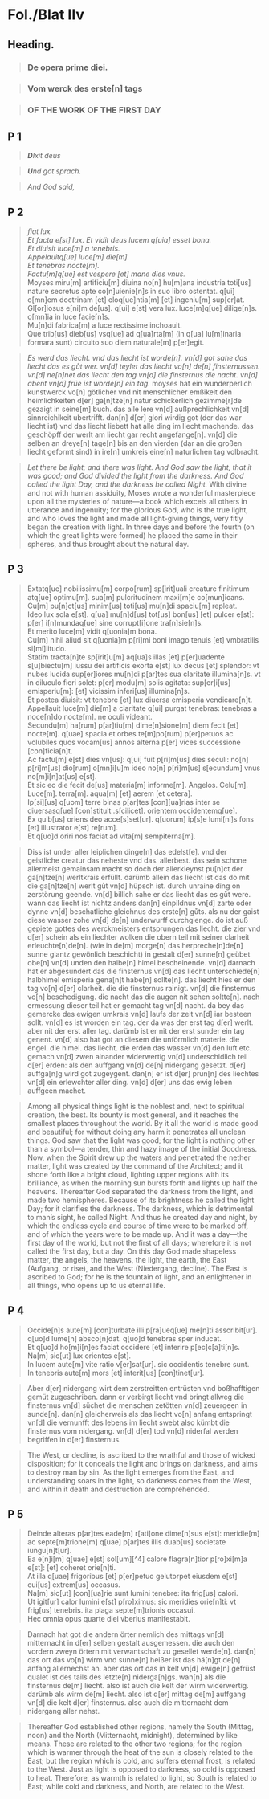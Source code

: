 # Fol./Blat IIv

## Heading.

>### De opera prime diei.

>### Vom werck des erste[n] tags

>### OF THE WORK OF THE FIRST DAY  


## P 1


>***D**Ixit deus*

>***U**nd got sprach.* 

>*And God said,*


## P 2

>*fiat lux.  
Et facta e[st] lux.
Et vidit deus lucem q[uia] esset bona.  
Et diuisit luce[m] a tenebris.  
Appelauitq[ue] luce[m] die[m].  
Et tenebras nocte[m].  
Factu[m]q[ue] est vespere [et] mane dies vnus.*  
Moyses miru[m] artificiu[m] diuina no[n] hu[m]ana industria toti[us] nature secretus apte co[n]uienie[n]s in suo libro ostentat. q[ui] o[mn]em doctrinam [et] eloq[ue]ntia[m] [et] ingeniu[m] sup[er]at.  
Gl[or]iosus e[ni]m de[us]. q[ui] e[st] vera lux. luce[m]q[ue] dilige[n]s. o[mn]ia in luce facie[n]s.  
Mu[n]di fabrica[m] a luce rectissime inchoauit.  
Que trib[us] dieb[us] vsq[ue] ad q[ua]rta[m] (in q[ua] lu[m]inaria formara sunt) circuito suo diem naturale[m] p[er]egit.  


>*Es werd das liecht. vnd das liecht ist worde[n]. vn[d] got sahe das liecht das es gůt wer. vn[d] teylet das liecht vo[n] de[n] finsternussen. vn[d] ne[n]net das liecht den tag vn[d] die finsternus die nacht. vn[d] abent vn[d] früe ist worde[n] ein tag.* moyses hat ein wunderperlich kunstwerck vo[n] götlicher vnd nit menschlicher emßikeit den heimlichkeiten d[er] ga[n]tze[n] natur schickerlich gezimme[r]de gezaigt in seine[m] buch. das alle lere vn[d] außprechlichkeit vn[d] sinnreichikeit ubertrifft. dan[n] d[er] glori wirdig got (der das war liecht ist) vnd das liecht liebett hat alle ding im liecht machende. das geschöpff der werlt am liecht gar recht angefange[n]. vn[d] die selben an dreye[n] tage[n] bis an den vierden (dar an die großen liecht geformt sind) in ire[n] umkreis eine[n] naturlichen tag volbracht. 

>*Let there be light; and there was light. And God saw the light, that it was good; and God divided the light from the darkness. And God called the light Day, and the darkness he called Night.* With divine and not with human assiduity, Moses wrote a wonderful masterpiece upon all the mysteries of nature—a book which excels all others in utterance and ingenuity; for the glorious God, who is the true light, and who loves the light and made all light-giving things, very fitly began the creation with light. In three days and before the fourth (on which the great lights were formed) he placed the same in their spheres, and thus brought about the natural day.

## P 3

>Extatq[ue] nobilissimu[m] corpo[rum] sp[irit]uali creature finitimum atq[ue] optimu[m]. sua[m] pulcritudinem maxi[m]e co[mun]icans.  
Cu[m] pu[n]ct[us] minim[us] toti[us] mu[n]di spaciu[m] repleat.  
Ideo lux sola e[st]. q[ua] mu[n]d[us] tot[us] bon[us] [et] pulcer e[st]: p[er] i[n]mundaq[ue] sine corrupt[i]one tra[n]sie[n]s.  
Et merito luce[m] vidit q[uonia]m bona.  
Cu[m] nihil aliud sit q[uonia]m p[ri]mi boni imago tenuis [et] vmbratilis si[mi]litudo.  
Statim tracta[n]te sp[irit]u[m] aq[ua]s illas [et] p[er]uadente s[u]biectu[m] iussu dei artificis exorta e[st] lux decus [et] splendor: vt nubes lucida sup[er]iores mu[n]di p[ar]tes sua claritate illumina[n]s. vt in diluculo fieri solet: p[er] modu[m] solis agitata: sup[er]i[us] emisperiu[m]: [et] vicissim inferi[us] illumina[n]s.  
Et postea diuisit: vt tenebre [et] lux diuersa emisperia vendicare[n]t.  
Appellauit luce[m] die[m] a claritate q[ui] purgat tenebras: tenebras a noce[n]do nocte[m]. ne oculi videant.  
Secundu[m] ha[rum] p[ar]tiu[m] dime[n]sione[m] diem fecit [et] nocte[m]. q[uae] spacia et orbes te[m]po[rum] p[er]petuos ac volubiles quos vocam[us] annos alterna p[er] vices successione [con]ficia[n]t.  
Ac factu[m] e[st] dies vn[us]: q[ui] fuit p[ri]m[us] dies seculi: no[n] p[ri]m[us] dio[rum] o[mn]i[u]m ideo no[n] p[ri]m[us] s[ecundum] vnus no[m]i[n]at[us] e[st].  
Et sic eo die fecit de[us] materia[m] informe[m]. Angelos. Celu[m]. Luce[m]. terra[m]. aqua[m] [et] aerem [et cetera].  
Ip[si][us] q[uom] terre binas p[ar]tes [con][ua]rias inter se diuersasq[ue] [con]stituit .s[cilicet]. orientem occidentemq[ue].  
Ex quib[us] oriens deo acce[s]set[ur]. q[uorum] ip[s]e lumi[ni]s fons [et] illustrator e[st] re[rum].  
Et q[uo]d oriri nos faciat ad vita[m] sempiterna[m].

>Diss ist under aller leiplichen dinge[n] das edelst[e]. vnd der geistliche creatur das neheste vnd das. allerbest. das sein schone allermeist gemainsam macht so doch der allerkleynst pu[n]ct der ga[n]tze[n] werltkrais erfüllt. darümb allein das liecht ist das do mit die ga[n]tze[n] werlt gůt vn[d] hüpsch ist. durch unraine ding on zerstörung geende. vn[d] billich sahe er das liecht das es gůt were. wann das liecht ist nichtz anders dan[n] einpildnus vn[d] zarte oder dynne vn[d] beschatliche gleichnus des erste[n] gůts. als nu der gaist diese wasser zohe vn[d] de[n] underwurff durchgienge. do ist auß gepiete gottes des werckmeisters entsprungen das liecht. die zier vnd d[er] schein als ein liechter wolken die obern teil mit seiner clarheit erleuchte[n]de[n]. (wie in de[m] morge[n] das herpreche[n]de[n] sunne glantz gewönlich beschicht) in gestalt d[er] sunne[n] geübet obe[n] vn[d] unden den halbe[n] himel bescheinende. vn[d] darnach hat er abgesundert das die finsternus vn[d] das liecht unterschiede[n] halbhimel emisperia gena[n]t habe[n] sollte[n]. das liecht hies er den tag vo[n] d[er] clarheit. die die finsternus rainigt. vn[d] die finsternus vo[n] beschedigung. die nacht das die augen nit sehen soltte[n]. nach ermessung dieser teil hat er gemacht tag vn[d] nacht. da bey das gemercke des ewigen umkrais vn[d] laufs der zeit vn[d] iar besteen sollt. vn[d] es ist worden ein tag. der da was der erst tag d[er] werlt. aber nit der erst aller tag. darümb ist er nit der erst sunder ein tag genent. vn[d] also hat got an diesem die unförmlich materie. die engel. die himel. das liecht. die erden das wasser vn[d] den luft etc. gemach vn[d] zwen ainander widerwertig vn[d] underschidlich teil d[er] erden: als den auffgang vn[d] de[n] nidergang gesetzt. d[er] auffga[n]g wird got zugeygent. dan[n] er ist d[er] prun[n] des liechtes vn[d] ein erlewchter aller ding. vn[d] d[er] uns das ewig leben auffgeen machet. 

>Among all physical things light is the noblest and, next to spiritual creation, the best. Its bounty is most general, and it reaches the smallest places throughout the world. By it all the world is made good and beautiful; for without doing any harm it penetrates all unclean things. God saw that the light was good; for the light is nothing other than a symbol—a tender, thin and hazy image of the initial Goodness. Now, when the Spirit drew up the waters and penetrated the nether matter, light was created by the command of the Architect; and it shone forth like a bright cloud, lighting upper regions with its brilliance, as when the morning sun bursts forth and lights up half the heavens. Thereafter God separated the darkness from the light, and made two hemispheres. Because of its brightness he called the light Day; for it clarifies the darkness. The darkness, which is detrimental to man’s sight, he called Night. And thus he created day and night, by which the endless cycle and course of time were to be marked off, and of which the years were to be made up. And it was a day—the first day of the world, but not the first of all days; wherefore it is not called the first day, but a day. On this day God made shapeless matter, the angels, the heavens, the light, the earth, the East (Aufgang, or rise), and the West (Niedergang, decline). The East is ascribed to God; for he is the fountain of light, and an enlightener in all things, who opens up to us eternal life. 
 
## P 4

>Occide[n]s aute[m] [con]turbate illi p[ra]ueq[ue] me[n]ti asscribit[ur]. q[uo]d lume[n] absco[n]dat. q[uo]d tenebras sper inducat.  
Et q[uo]d ho[m]i[n]es faciat occidere [et] interire p[ec]c[a]ti[n]s.  
Na[m] sic[ut] lux orientes e[st].  
In lucem aute[m] vite ratio v[er]sat[ur]. sic occidentis tenebre sunt.  
In tenebris aute[m] mors [et] interit[us] [con]tinet[ur].  

>Aber d[er] nidergang wirt dem zerstreitten entrüsten vnd boßhafftigen gemüt zugeschriben. dann er verbirgt liecht vnd bringt allweg die finsternus vn[d] süchet die menschen zetötten vn[d] zeuergeen in sunde[n]. dan[n] gleicherweis als das liecht vo[n] anfang entspringt vn[d] die vernunfft des lebens im liecht swebt also kümbt die finsternus vom nidergang. vn[d] d[er] tod vn[d] niderfal werden begriffen in d[er] finsternus.

>The West, or decline, is ascribed to the wrathful and those of wicked disposition; for it conceals the light and brings on darkness, and aims to destroy man by sin. As the light emerges from the East, and understanding soars in the light, so darkness comes from the West, and within it death and destruction are comprehended.

## P 5

>Deinde alteras p[ar]tes eade[m] r[ati]one dime[n]sus e[st]: meridie[m] ac septe[m]trione[m] q[uae] p[ar]tes illis duab[us] societate iungu[n]t[ur].  
Ea e[n]i[m] q[uae] e[st] sol[um][^4] calore flagra[n]tior p[ro]xi[m]a e[st]: [et] coheret orie[n]ti.  
At illa q[uae] frigoribus [et] p[er]petuo gelutorpet eiusdem e[st] cui[us] extrem[us] occasus.  
Na[m] sic[ut] [con][ua]rie sunt lumini tenebre: ita frig[us] calori.  
Ut igit[ur] calor lumini e[st] p[ro]ximus: sic meridies orie[n]ti: vt frig[us] tenebris. ita plaga septe[m]trionis occasui.  
Hec omnia opus quarte diei vberius manifestabit.


>Darnach hat got die andern örter nemlich des mittags vn[d] mitternacht in d[er] selben gestalt ausgemessen. die auch den vordern zweyn örtern mit verwantschaft zu gesellet werde[n]. dan[n] das ort das vo[n] wirm vnd sunne[n] heißer ist das hä[n]gt de[n] anfang allernechst an. aber das ort das in kelt vn[d] ewige[n] gefrüst qualet ist des tails des letzte[n] niderga[n]gs. wan[n] als die finsternus de[m] liecht. also ist auch die kelt der wirm widerwertig. darümb als wirm de[m] liecht. also ist d[er] mittag de[m] auffgang vn[d] die kelt d[er] finsternus. also auch die mitternacht dem nidergang aller nehst.

>Thereafter God established other regions, namely the South (Mittag, noon) and the North (Mitternacht, midnight), determined by like means. These are related to the other two regions; for the region which is warmer through the heat of the sun is closely related to the East; but the region which is cold, and suffers eternal frost, is related to the West. Just as light is opposed to darkness, so cold is opposed to heat. Therefore, as warmth is related to light, so South is related to East; while cold and darkness, and North, are related to the West. 
